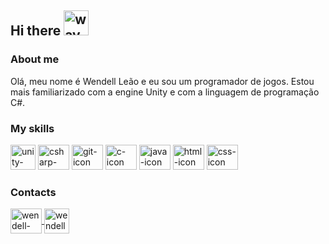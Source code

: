 ## Hi there <img src="https://media.tenor.com/images/af1b615e4f90567a1328b7c320d3a601/tenor.gif" style="max-width:100%;" alt="wave-gif" height="40" width="40"></img>
### About me

Olá, meu nome é Wendell Leão e eu sou um programador de jogos. Estou mais familiarizado com a engine Unity e com a linguagem de programação C#.

### My skills

<img src="https://cdn.icon-icons.com/icons2/615/PNG/128/Unity_icon-icons.com_56592.png" style="max-width:100%;" alt="unity-icon" height="40" width="40"></img>
<img src="https://cdn.jsdelivr.net/gh/devicons/devicon/icons/csharp/csharp-original.svg" style="max-width:100%;" alt="csharp-icon" height="40" width="50"></img>
<img src="https://cdn.jsdelivr.net/gh/devicons/devicon/icons/git/git-original.svg" style="max-width:100%;" alt="git-icon" height="40" width="50"></img>
<img src="https://cdn.jsdelivr.net/gh/devicons/devicon/icons/c/c-original.svg" style="max-width:100%;" alt="c-icon" height="40" width="50"></img>
<img src="https://cdn.jsdelivr.net/gh/devicons/devicon/icons/java/java-original.svg" style="max-width:100%;" alt="java-icon" height="40" width="50"></img>
<img src="https://cdn.jsdelivr.net/gh/devicons/devicon/icons/html5/html5-original.svg" style="max-width:100%;" alt="html-icon" height="40" width="50"></img>
<img src="https://cdn.jsdelivr.net/gh/devicons/devicon/icons/css3/css3-original.svg" style="max-width:100%;" alt="css-icon" height="40" width="50"></img>

### Contacts

<a href="https://www.linkedin.com/in/wendell-leao/" target="_blank">
<img align="center" alt="wendell-linkedin" height="40" width="50" src="https://cdn.jsdelivr.net/gh/devicons/devicon/icons/linkedin/linkedin-original.svg" style="max-width:100%;">
</a>
<a href="https://wendell-leao.itch.io/" target="_blank">
<img align="center" alt="wendell-itchio" height="40" width="40" src="https://www.pinclipart.com/picdir/big/398-3984001_itch-io-logo-clipart.png" style="max-width:100%;">
</a>
